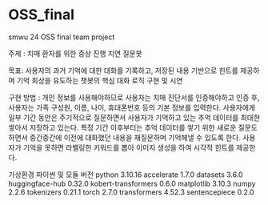 # OSS_final
smwu 24 OSS final team project

주제 : 치매 환자를 위한 증상 진행 지연 질문봇

목표: 사용자의 과거 기억에 대한 대화를 기록하고, 저장된 내용 기반으로 힌트를 제공하며 기억 회상을 유도하는 챗봇의 핵심 대화 로직 구현 및 시연

구현 방법 : 개인 정보를 사용해야하므로 사용자는 치매 진단서를 인증해야하고 인증 후, 사용자는 가족 구성원, 이름, 나이, 휴대폰번호 등의 기본 정보를 입력한다. 사용자에게 일부 기간 동안은 주기적으로 질문하면서 사용자가 기억하고 있는 추억 데이터를 최대한 쌓아서 저장하고 있는다. 특정 기간 이후부터는 추억 데이터를 쌓기 위한 새로운 질문도 하면서 중간중간에 이전에 대화했던 내용을 재질문하며 기억해낼 수 있도록 한다. 사용자가 기억을 못하면 라벨링한 키워드를 뽑아 이미지 생성을 하여 시각적 힌트를 제공한다.

가상환경 파이썬 및 모듈 버전
python              3.10.16
accelerate          1.7.0
datasets            3.6.0
huggingface-hub     0.32.0
kobert-transformers 0.6.0
matplotlib          3.10.3
numpy               2.2.6
tokenizers          0.21.1
torch               2.7.0
transformers        4.52.3
sentencepiece       0.2.0
